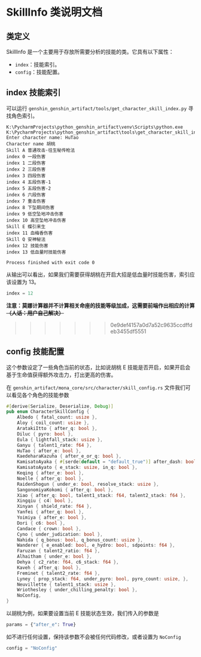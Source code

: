 # SkillInfo 类说明文档

## 类定义

SkillInfo 是一个主要用于存放所需要分析的技能的类。它具有以下属性：

- `index`：技能索引。
- `config`：技能配置。

## index 技能索引

可以运行 `genshin_genshin_artifact/tools/get_character_skill_index.py` 寻找角色索引。

```
K:\PycharmProjects\python_genshin_artifact\venv\Scripts\python.exe K:\PycharmProjects\python_genshin_artifact\tools\get_character_skill_index.py 
Enter character name: HuTao
Character name 胡桃
Skill A 普通攻击·往生秘传枪法
index 0 一段伤害
index 1 二段伤害
index 2 三段伤害
index 3 四段伤害
index 4 五段伤害-1
index 5 五段伤害-2
index 6 六段伤害
index 7 重击伤害
index 8 下坠期间伤害
index 9 低空坠地冲击伤害
index 10 高空坠地冲击伤害
Skill E 蝶引来生
index 11 血梅香伤害
Skill Q 安神秘法
index 12 技能伤害
index 13 低血量时技能伤害

Process finished with exit code 0
```

从输出可以看出，如果我们需要获得胡桃在开启大招是低血量时技能伤害，索引应该设置为 13。

```python
index = 12
```

**注意：莫娜计算器并不计算相关命座的技能等级加成，这需要前端作出相应的计算 ~~（人话：用户自己解决）~~**
>>>>>>> 0e9def4157a0d7a52c9635ccdffdeb3455df5551

## config 技能配置

这个参数设定了一些角色当前的状态，比如说胡桃 E 技能是否开启，如果开启会基于生命值获得额外攻击力，打出更高的伤害。

在 `genshin_artifact/mona_core/src/character/skill_config.rs` 文件我们可以看见各个角色的技能参数

```rust
#[derive(Serialize, Deserialize, Debug)]
pub enum CharacterSkillConfig {
    Albedo { fatal_count: usize },
    Aloy { coil_count: usize },
    AratakiItto { after_q: bool },
    Diluc { pyro: bool },
    Eula { lightfall_stack: usize },
    Ganyu { talent1_rate: f64 },
    HuTao { after_e: bool },
    KaedeharaKazuha { after_e_or_q: bool },
    KamisatoAyaka { #[serde(default = "default_true")] after_dash: bool, #[serde(default = "default_false")] use_c6: bool },
    KamisatoAyato { e_stack: usize, in_q: bool },
    Keqing { after_e: bool },
    Noelle { after_q: bool },
    RaidenShogun { under_e: bool, resolve_stack: usize },
    SangonomiyaKokomi { after_q: bool },
    Xiao { after_q: bool, talent1_stack: f64, talent2_stack: f64 },
    Xingqiu { c4: bool },
    Xinyan { shield_rate: f64 },
    Yanfei { after_q: bool },
    Yoimiya { after_e: bool },
    Dori { c6: bool },
    Candace { crown: bool },
    Cyno { under_judication: bool },
    Nahida { q_bonus: bool, q_bonus_count: usize },
    Wanderer { e_enabled: bool, e_hydro: bool, sdpoints: f64 },
    Faruzan { talent2_ratio: f64 },
    Alhaitham { under_e: bool },
    Dehya { c2_rate: f64, c6_stack: f64 },
    Kaveh { after_q: bool },
    Freminet { talent2_rate: f64 },
    Lyney { prop_stack: f64, under_pyro: bool, pyro_count: usize, },
    Neuvillette { talent1_stack: usize },
    Wriothesley { under_chilling_penalty: bool },
    NoConfig,
}
```

以胡桃为例，如果要设置当前 E 技能状态生效，我们传入的参数是

```python
params = {"after_e": True}
```

如不进行任何设置，保持该参数不会被任何代码修改，或者设置为 `NoConfig`

```python
config = "NoConfig"
```
